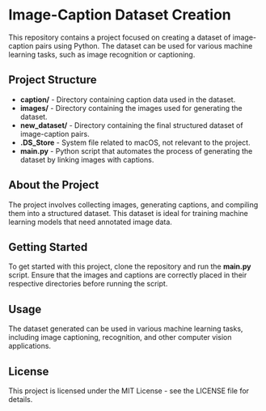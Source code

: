 <h1>Image-Caption Dataset Creation</h1>

<p>This repository contains a project focused on creating a dataset of image-caption pairs using Python. The dataset can be used for various machine learning tasks, such as image recognition or captioning.</p>

<h2>Project Structure</h2>
<ul>
    <li><strong>caption/</strong> - Directory containing caption data used in the dataset.</li>
    <li><strong>images/</strong> - Directory containing the images used for generating the dataset.</li>
    <li><strong>new_dataset/</strong> - Directory containing the final structured dataset of image-caption pairs.</li>
    <li><strong>.DS_Store</strong> - System file related to macOS, not relevant to the project.</li>
    <li><strong>main.py</strong> - Python script that automates the process of generating the dataset by linking images with captions.</li>
</ul>

<h2>About the Project</h2>
<p>The project involves collecting images, generating captions, and compiling them into a structured dataset. This dataset is ideal for training machine learning models that need annotated image data.</p>

<h2>Getting Started</h2>
<p>To get started with this project, clone the repository and run the <strong>main.py</strong> script. Ensure that the images and captions are correctly placed in their respective directories before running the script.</p>

<h2>Usage</h2>
<p>The dataset generated can be used in various machine learning tasks, including image captioning, recognition, and other computer vision applications.</p>

<h2>License</h2>
<p>This project is licensed under the MIT License - see the LICENSE file for details.</p>
